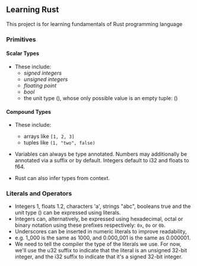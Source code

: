 ## Learning Rust

This project is for learning fundamentals of Rust programming language

### Primitives

#### Scalar Types

- These include:
    - _signed integers_
    - _unsigned integers_
    - _floating point_
    - _bool_
    - the unit type (), whose only possible value is an empty tuple: ()

#### Compound Types

- These include:
    - arrays like `[1, 2, 3]`
    - tuples like `(1, "two", false)`

- Variables can always be type annotated. Numbers may additionally be annotated via a suffix or by default. Integers
  default to i32 and floats to f64.
- Rust can also infer types from context.

### Literals and Operators

- Integers 1, floats 1.2, characters 'a', strings "abc", booleans true and the unit type () can be expressed using
  literals.
- Integers can, alternatively, be expressed using hexadecimal, octal or binary notation using these prefixes
  respectively:
  `0x`, `0o` or `0b`.
- Underscores can be inserted in numeric literals to improve readability,
- e.g. 1_000 is the same as 1000, and 0.000_001 is the same as 0.000001.
- We need to tell the compiler the type of the literals we use. For now, we'll use the u32 suffix to indicate that the
  literal is an unsigned 32-bit integer, and the i32 suffix to indicate that it's a signed 32-bit integer.

